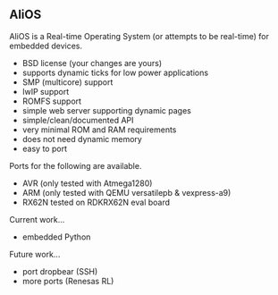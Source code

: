 ## AliOS

AliOS is a Real-time Operating System (or attempts to be real-time) for
embedded devices.

   - BSD license (your changes are yours)
   - supports dynamic ticks for low power applications
   - SMP (multicore) support
   - lwIP support
   - ROMFS support
   - simple web server supporting dynamic pages
   - simple/clean/documented API
   - very minimal ROM and RAM requirements
   - does not need dynamic memory
   - easy to port

Ports for the following are available.

   - AVR (only tested with Atmega1280)
   - ARM (only tested with QEMU versatilepb & vexpress-a9)
   - RX62N tested on RDKRX62N eval board

Current work...

   - embedded Python

Future work...

   - port dropbear (SSH)
   - more ports (Renesas RL)
